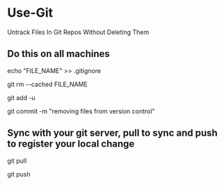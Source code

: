 # Use-Git

Untrack Files In Git Repos Without Deleting Them

## Do this on all machines

echo "FILE_NAME" >> .gitignore

git rm --cached FILE_NAME

git add -u

git commit -m "removing files from version control"

## Sync with your git server, pull to sync and push to register your local change

git pull

git push
